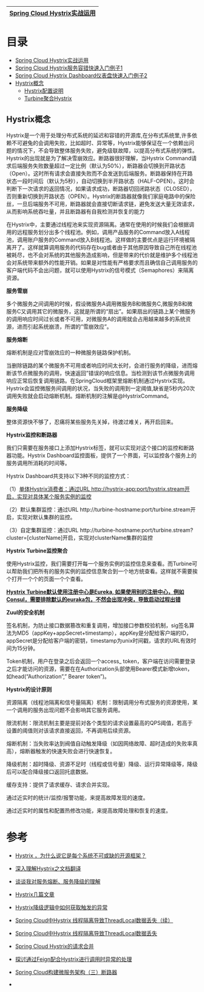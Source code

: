 [Spring Cloud Hystrix实战运用](https://weread.qq.com/web/reader/71d32370716443e271df020ka5b325d0225a5bfc9e0772d)|
---|

# 目录
* [Spring Cloud Hystrix实战运用](https://weread.qq.com/web/reader/71d32370716443e271df020kd67323c0227d67d8ab4fb04)
* [Spring Cloud Hystrix服务容错快速入门例子1](https://mrbird.cc/Spring-Cloud-Hystrix-Circuit-Breaker.html)
* [Spring Cloud Hystrix Dashboard仪表盘快速入门例子2](https://mrbird.cc/Spring-Cloud-Hystrix-Dashboard.html)
* [Hystrix概念](#Hystrix概念)
  * [Hystrix配置说明](https://weread.qq.com/web/reader/71d32370716443e271df020kd67323c0227d67d8ab4fb04) 
  * [Turbine聚合Hystrix](https://weread.qq.com/web/reader/71d32370716443e271df020kd67323c0227d67d8ab4fb04)



## Hystrix概念

Hystrix是一个用于处理分布式系统的延迟和容错的开源库,在分布式系统里,许多依赖不可避兔的会调用失败，比如超时、异常等，Hystrix能够保证在一个依赖出问题的情况下，不会导致整体服务失败，避免级联故障，以提高分布式系统的弹性。Hystrix的出现就是为了解决雪崩效应。断路器很好理解，当Hystrix Command请求后端服务失败数量超过一定比例（默认为50%），断路器会切换到开路状态（Open）。这时所有请求会直接失败而不会发送到后端服务。断路器保持在开路状态一段时间后（默认为5秒），自动切换到半开路状态（HALF-OPEN）。这时会判断下一次请求的返回情况，如果请求成功，断路器切回闭路状态（CLOSED），否则重新切换到开路状态（OPEN）。Hystrix的断路器就像我们家庭电路中的保险丝，一旦后端服务不可用，断路器就会直接切断请求链，避免发送大量无效请求，从而影响系统吞吐量，并且断路器有自我检测并恢复的能力

在Hystrix中，主要通过线程池来实现资源隔离。通常在使用的时候我们会根据调用的远程服务划分出多个线程池。例如，调用产品服务的Command放入A线程池，调用账户服务的Command放入B线程池。这样做的主要优点是运行环境被隔离开了。这样就算调用服务的代码存在bug或者由于其他原因导致自己所在线程池被耗尽，也不会对系统的其他服务造成影响，但是带来的代价就是维护多个线程池会对系统带来额外的性能开销。如果是对性能有严格要求而且确信自己调用服务的客户端代码不会出问题，就可以使用Hystrix的信号模式（Semaphores）来隔离资源。

**服务雪崩**

多个微服务之间调用的时候，假设微服务A调用微服务B和微服务C,微服务B和微服务C又调用其它的微服务，这就是所谓的“扇出”。如果扇出的链路上某个微服务的调用响应时间过长或者不可用，对微服务A的调用就会占用越来越多的系统资源，进而引起系统崩溃，所谓的”雪崩效应”。

**服务熔断**

熔断机制是应对雪崩效应的一种微服务链路保护机制。

当删除链路的某个微服务不可用或者响应时间太长时，会进行服务的降级，进而熔断该节点微服务的调用，快速返回”错误的响应信息。当检测到该节点微服务调用响应正常后恢复调用链路。在SpringCloud框架里熔断机制通过Hystrix实现。Hystrix会监控微服务间调用的状况，当失败的调用到一定阈值,缺省是5秒内20次调用失败就会启动熔断机制。熔断机制的注解是@HystrixCommand。

**服务降级**

整体资源快不够了，忍痛将某些服务先关掉，待渡过难关，再开启回来。

**Hystrix监控和断路器**

我们只需要在服务接口上添加Hystrix标签，就可以实现对这个接口的监控和断路器功能。Hystrix Dashboard监控面板，提供了一个界面，可以监控各个服务上的服务调用所消耗的时间等。

Hystrix Dashboard共支持以下3种不同的监控方式：

（1）[单体Hystrix消费者：通过URL http://hystrix-app:port/hystrix.stream开启，实现对具体某个服务实例的监控](https://weread.qq.com/web/reader/9593218071950312959b681kf8932dd0264f899139df0ae)

（2）默认集群监控：通过URL http://turbine-hostname:port/turbine.stream开启，实现对默认集群的监控。

（3）自定集群监控：通过URL http://turbine-hostname:port/turbine.stream?cluster=[clusterName]开启，实现对clusterName集群的监控

**Hystrix Turbine监控聚合**

使用Hystrix监控，我们需要打开每一个服务实例的监控信息来查看。而Turbine可以帮助我们把所有的服务实例的监控信息聚合到一个地方统查看。这样就不需要挨个打开一个个的页面一个个查看。

[**Hystrix Turbine默认使用注册中心是Eureka, 如果使用别的注册中心，例如Consul，需要排除默认的euraka包，不然会出现冲突，导致启动过程出错**](https://weread.qq.com/web/reader/9593218071950312959b681k38b3252026538b3eff8b041)



**Zuul的安全机制**

签名机制，为防止接口数据篡改和重复调用，增加接口参数校验机制，sig签名算法为MD5（appKey+appSecret+timestamp），appKey是分配给客户端的ID，appSecret是分配给客户端的密钥，timestamp为unix时间戳，请求的URL有效时间为15分钟。

Token机制，用户在登录之后会返回一个access_ token，客户端在访问需要登录之后才能访问的资源，需要在在Authorization头部使用Bearer模式新增token，如head(“Authorization”,” Bearer token”)。

**Hystrix的设计原则**

资源隔离（线程池隔离和信号量隔离）机制：限制调用分布式服务的资源使用，某一个调用的服务出现问题不会影响其它服务调用。

限流机制：限流机制主要是提前对各个类型的请求设置最高的QPS阈值，若高于设置的阈值则对该请求直接返回，不再调用后续资源。

熔断机制：当失败率达到阀值自动触发降级（如因网络故障、超时造成的失败率真高），熔断器触发的快速失败会进行快速恢复。

降级机制：超时降级、资源不足时（线程或信号量）降级、运行异常降级等，降级后可以配合降级接口返回托底数据。

缓存支持：提供了请求缓存、请求合并实现。

通过近实时的统计/监控/报警功能，来提高故障发现的速度。

通过近实时的属性和配置热修改功能，来提高故障处理和恢复的速度。



# 参考
* [Hystrix ，为什么说它是每个系统不可或缺的开源框架？](https://zhuanlan.zhihu.com/p/34304136)
* [深入理解Hystrix之文档翻译](https://zhuanlan.zhihu.com/p/28523060)
* [谈谈我对服务熔断、服务降级的理解](https://blog.csdn.net/guwei9111986/article/details/51649240)
* [Hystrix几篇文章](https://segmentfault.com/u/yedge/articles)

* [Hystrix降级逻辑中如何获取触发的异常](http://blog.didispace.com/hystrix-fallback-cause-exception/)
* [Spring Cloud中Hystrix 线程隔离导致ThreadLocal数据丢失（续）](http://blog.didispace.com/Spring-Cloud%E4%B8%ADHystrix-%E7%BA%BF%E7%A8%8B%E9%9A%94%E7%A6%BB%E5%AF%BC%E8%87%B4ThreadLocal%E6%95%B0%E6%8D%AE%E4%B8%A2%E5%A4%B1%EF%BC%88%E7%BB%AD%EF%BC%89/)
* [Spring Cloud中Hystrix 线程隔离导致ThreadLocal数据丢失](http://blog.didispace.com/Spring-Cloud%E4%B8%ADHystrix-%E7%BA%BF%E7%A8%8B%E9%9A%94%E7%A6%BB%E5%AF%BC%E8%87%B4ThreadLocal%E6%95%B0%E6%8D%AE%E4%B8%A2%E5%A4%B1/)
* [Spring Cloud Hystrix的请求合并](http://blog.didispace.com/spring-cloud-hystrix-request-collapse/)
* [探讨通过Feign配合Hystrix进行调用时异常的处理](http://blog.didispace.com/rencong-1/)
* [Spring Cloud构建微服务架构（三）断路器](http://blog.didispace.com/springcloud3/)
* []()
